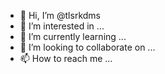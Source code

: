 - 👋 Hi, I’m @tlsrkdms
- 👀 I’m interested in ...
- 🌱 I’m currently learning ...
- 💞️ I’m looking to collaborate on ...
- 📫 How to reach me ...

<!---
tlsrkdms/tlsrkdms is a ✨ special ✨ repository because its `README.md` (this file) appears on your GitHub profile.
You can click the Preview link to take a look at your changes.
--->
